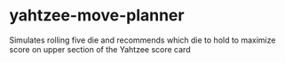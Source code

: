 # yahtzee-move-planner
Simulates rolling five die and recommends which die to hold to maximize score on upper section of the Yahtzee score card
